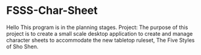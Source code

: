 # FSSS-Char-Sheet
Hello
This program is in the planning stages.
Project:
The purpose of this project is to create a small scale desktop application to create and manage character sheets to accommodate the new tabletop ruleset, The Five Styles of Sho Shen.
